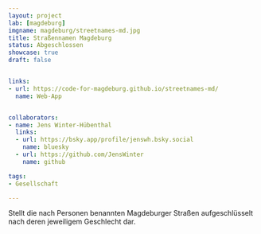 ```yaml
---
layout: project
lab: [magdeburg]
imgname: magdeburg/streetnames-md.jpg
title: Straßennamen Magdeburg
status: Abgeschlossen
showcase: true
draft: false


links:
- url: https://code-for-magdeburg.github.io/streetnames-md/
  name: Web-App


collaborators:
- name: Jens Winter-Hübenthal
  links:
  - url: https://bsky.app/profile/jenswh.bsky.social
    name: bluesky
  - url: https://github.com/JensWinter
    name: github

tags:
- Gesellschaft

---
```


Stellt die nach Personen benannten Magdeburger Straßen aufgeschlüsselt nach deren jeweiligem Geschlecht dar.
